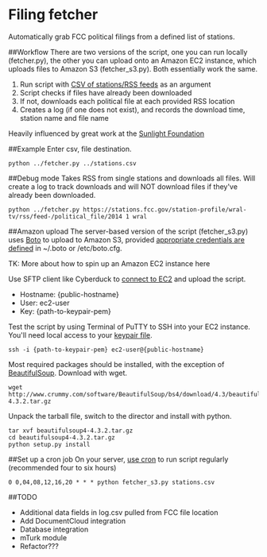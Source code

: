 # Filing fetcher
Automatically grab FCC political filings from a defined list of stations.

##Workflow
There are two versions of the script, one you can run locally (fetcher.py), the other you can upload onto an Amazon EC2 instance, which uploads files to Amazon S3 (fetcher_s3.py). Both essentially work the same.

1. Run script with [CSV of stations/RSS feeds](https://github.com/mtdukes/filing-fetcher/blob/master/stations.csv) as an argument
2. Script checks if files have already been downloaded
3. If not, downloads each political file at each provided RSS location
4. Creates a log (if one does not exist), and records the download time, station name and file name

Heavily influenced by great work at the [Sunlight Foundation](https://github.com/sunlightlabs/fcc_political_ads/blob/develop/fcc_adtracker/scraper/fcc_scraper.py)

##Example
Enter csv, file destination.

```
python ../fetcher.py ../stations.csv
```

##Debug mode
Takes RSS from single stations and downloads all files. Will create a log to track downloads and will NOT download files if they've already been downloaded.

```
python ../fetcher.py https://stations.fcc.gov/station-profile/wral-tv/rss/feed-/political_file/2014 1 wral
```

##Amazon upload
The server-based version of the script (fetcher_s3.py) uses [Boto](https://aws.amazon.com/sdkforpython/) to upload to Amazon S3, provided [appropriate credentials are defined](http://stackoverflow.com/questions/9197385/getting-credentials-file-in-the-boto-cfg-for-python) in ~/.boto or /etc/boto.cfg.

TK: More about how to spin up an Amazon EC2 instance here

Use SFTP client like Cyberduck to [connect to EC2](http://blog.ryanparman.com/2013/08/10/uploading-web-files-to-a-new-amazon-ec2-instance/) and upload the script.

- Hostname: {public-hostname}
- User: ec2-user
- Key: {path-to-keypair-pem}

Test the script by using Terminal of PuTTY to SSH into your EC2 instance. You'll need local access to your [keypair file](http://docs.aws.amazon.com/AWSEC2/latest/UserGuide/ec2-key-pairs.html).

```
ssh -i {path-to-keypair-pem} ec2-user@{public-hostname}
```

Most required packages should be installed, with the exception of [BeautifulSoup](http://www.crummy.com/software/BeautifulSoup/). Download with wget.

```
wget http://www.crummy.com/software/BeautifulSoup/bs4/download/4.3/beautifulsoup4-4.3.2.tar.gz
```

Unpack the tarball file, switch to the director and install with python.

```
tar xvf beautifulsoup4-4.3.2.tar.gz
cd beautifulsoup4-4.3.2.tar.gz
python setup.py install
```

##Set up a cron job
On your server, [use cron](https://help.ubuntu.com/community/CronHowto) to run script regularly (recommended four to six hours)

```
0 0,04,08,12,16,20 * * * python fetcher_s3.py stations.csv
```

##TODO
- Additional data fields in log.csv pulled from FCC file location
- Add DocumentCloud integration
- Database integration
- mTurk module
- Refactor???